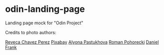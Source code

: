 # odin-landing-page
Landing page mock for "Odin Project"

Credits to photo authors:

<a href="https://www.pexels.com/uk-ua/photo/15135431/">Reveca Chavez Perez</a>
<a href="https://www.pexels.com/uk-ua/photo/358581/">Pixabay</a>
<a href="https://www.pexels.com/uk-ua/photo/12066707/">Alyona Pastukhova</a>
<a href="https://https://www.pexels.com/uk-ua/photo/16713/">Roman Pohorecki</a>
<a href="https://www.pexels.com/uk-ua/photo/356807/">Daniel Frank</a>
